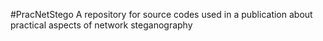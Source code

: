 #PracNetStego
A repository for source codes used in a publication about practical aspects of network steganography
